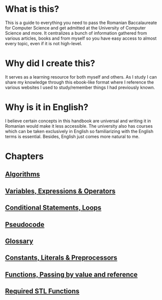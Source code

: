 # What is this?
This is a guide to everything you need to pass the Romanian Baccalaureate for Computer Science and get admitted at the University of Computer Science and more. It centralizes a bunch of information gathered from various articles, books and from myself so you have easy access to almost every topic, even if it is not high-level.

# Why did I create this?
It serves as a learning resource for both myself and others. As I study I can share my knowledge through this ebook-like format where I reference the various websites I used to study/remember things I had previously known.

# Why is it in English?
I believe certain concepts in this handbook are universal and writing it in Romanian would make it less accessible. The university also has courses which can be taken exclusively in English so familiarizing with the English terms is essential. Besides, English just comes more natural to me.

# Chapters
## [Algorithms](/1.1-Algorithms.md)
## [Variables, Expressions & Operators](/1.2-Variables-Expressions-Operations.md)
## [Conditional Statements, Loops](1.3-ConditionalStatements.md)
## [Pseudocode](1.4-Romanian-Pseudocode.md)
## [Glossary](2.1-C%2B%2B-Glossary.md)
## [Constants, Literals & Preprocessors](2.2-Constants-Literals.md)
## [Functions, Passing by value and reference](3.1-Functions-PassingByReference.md)
## [Required STL Functions](3.2-STL-Functions.md)